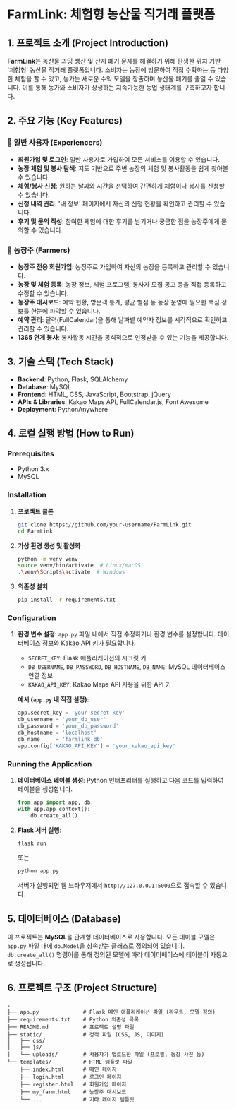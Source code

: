 # FarmLink: 체험형 농산물 직거래 플랫폼

## 1. 프로젝트 소개 (Project Introduction)

**FarmLink**는 농산물 과잉 생산 및 산지 폐기 문제를 해결하기 위해 탄생한 위치 기반 '체험형' 농산물 직거래 플랫폼입니다. 소비자는 농장에 방문하여 직접 수확하는 등 다양한 체험을 할 수 있고, 농가는 새로운 수익 모델을 창출하며 농산물 폐기를 줄일 수 있습니다. 이를 통해 농가와 소비자가 상생하는 지속가능한 농업 생태계를 구축하고자 합니다.

## 2. 주요 기능 (Key Features)

### 🌱 일반 사용자 (Experiencers)
- **회원가입 및 로그인**: 일반 사용자로 가입하여 모든 서비스를 이용할 수 있습니다.
- **농장 체험 및 봉사 탐색**: 지도 기반으로 주변 농장의 체험 및 봉사활동을 쉽게 찾아볼 수 있습니다.
- **체험/봉사 신청**: 원하는 날짜와 시간을 선택하여 간편하게 체험이나 봉사를 신청할 수 있습니다.
- **신청 내역 관리**: '내 정보' 페이지에서 자신의 신청 현황을 확인하고 관리할 수 있습니다.
- **후기 및 문의 작성**: 참여한 체험에 대한 후기를 남기거나 궁금한 점을 농장주에게 문의할 수 있습니다.

### 🚜 농장주 (Farmers)
- **농장주 전용 회원가입**: 농장주로 가입하여 자신의 농장을 등록하고 관리할 수 있습니다.
- **농장 및 체험 등록**: 농장 정보, 체험 프로그램, 봉사자 모집 공고 등을 직접 등록하고 수정할 수 있습니다.
- **농장주 대시보드**: 예약 현황, 방문객 통계, 평균 별점 등 농장 운영에 필요한 핵심 정보를 한눈에 파악할 수 있습니다.
- **예약 관리**: 달력(FullCalendar)을 통해 날짜별 예약자 정보를 시각적으로 확인하고 관리할 수 있습니다.
- **1365 연계 봉사**: 봉사활동 시간을 공식적으로 인정받을 수 있는 기능을 제공합니다.

## 3. 기술 스택 (Tech Stack)

- **Backend**: Python, Flask, SQLAlchemy
- **Database**: MySQL
- **Frontend**: HTML, CSS, JavaScript, Bootstrap, jQuery
- **APIs & Libraries**: Kakao Maps API, FullCalendar.js, Font Awesome
- **Deployment**: PythonAnywhere

## 4. 로컬 실행 방법 (How to Run)

### Prerequisites
- Python 3.x
- MySQL

### Installation
1.  **프로젝트 클론**
    ```bash
    git clone https://github.com/your-username/FarmLink.git
    cd FarmLink
    ```

2.  **가상 환경 생성 및 활성화**
    ```bash
    python -m venv venv
    source venv/bin/activate  # Linux/macOS
    .\venv\Scripts\activate  # Windows
    ```

3.  **의존성 설치**
    ```bash
    pip install -r requirements.txt
    ```

### Configuration
1.  **환경 변수 설정**:
    `app.py` 파일 내에서 직접 수정하거나 환경 변수를 설정합니다. 데이터베이스 정보와 Kakao API 키가 필요합니다.

    *   `SECRET_KEY`: Flask 애플리케이션의 시크릿 키
    *   `DB_USERNAME`, `DB_PASSWORD`, `DB_HOSTNAME`, `DB_NAME`: MySQL 데이터베이스 연결 정보
    *   `KAKAO_API_KEY`: Kakao Maps API 사용을 위한 API 키

    **예시 (`app.py` 내 직접 설정):**
    ```python
    app.secret_key = 'your-secret-key'
    db_username = 'your_db_user'
    db_password = 'your_db_password'
    db_hostname = 'localhost'
    db_name     = 'farmlink_db'
    app.config['KAKAO_API_KEY'] = 'your_kakao_api_key'
    ```

### Running the Application
1.  **데이터베이스 테이블 생성**:
    Python 인터프리터를 실행하고 다음 코드를 입력하여 테이블을 생성합니다.
    ```python
    from app import app, db
    with app.app_context():
        db.create_all()
    ```

2.  **Flask 서버 실행**:
    ```bash
    flask run
    ```
    또는
    ```bash
    python app.py
    ```
    서버가 실행되면 웹 브라우저에서 `http://127.0.0.1:5000`으로 접속할 수 있습니다.

## 5. 데이터베이스 (Database)

이 프로젝트는 **MySQL**을 관계형 데이터베이스로 사용합니다. 모든 테이블 모델은 `app.py` 파일 내에 `db.Model`을 상속받는 클래스로 정의되어 있습니다. `db.create_all()` 명령어를 통해 정의된 모델에 따라 데이터베이스에 테이블이 자동으로 생성됩니다.

## 6. 프로젝트 구조 (Project Structure)

```
.
├── app.py              # Flask 메인 애플리케이션 파일 (라우트, 모델 정의)
├── requirements.txt    # Python 의존성 목록
├── README.md           # 프로젝트 설명 파일
├── static/             # 정적 파일 (CSS, JS, 이미지)
│   ├── css/
│   ├── js/
│   └── uploads/        # 사용자가 업로드한 파일 (프로필, 농장 사진 등)
└── templates/          # HTML 템플릿 파일
    ├── index.html      # 메인 페이지
    ├── login.html      # 로그인 페이지
    ├── register.html   # 회원가입 페이지
    ├── my_farm.html    # 농장주 대시보드
    └── ...             # 기타 페이지 템플릿
```